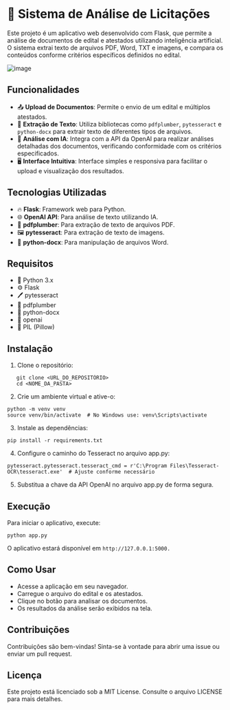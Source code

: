 # 📑 Sistema de Análise de Licitações

Este projeto é um aplicativo web desenvolvido com Flask, que permite a análise de documentos de edital e atestados utilizando inteligência artificial. O sistema extrai texto de arquivos PDF, Word, TXT e imagens, e compara os conteúdos conforme critérios específicos definidos no edital.

![image](https://github.com/user-attachments/assets/64871cc7-b6e6-4c35-8c3b-d1ea58e79b3d)

## Funcionalidades

- 📤 **Upload de Documentos**: Permite o envio de um edital e múltiplos atestados.
- 📝 **Extração de Texto**: Utiliza bibliotecas como `pdfplumber`, `pytesseract` e `python-docx` para extrair texto de diferentes tipos de arquivos.
- 🤖 **Análise com IA**: Integra com a API da OpenAI para realizar análises detalhadas dos documentos, verificando conformidade com os critérios especificados.
- 🖥️ **Interface Intuitiva**: Interface simples e responsiva para facilitar o upload e visualização dos resultados.

## Tecnologias Utilizadas

- 🔥 **Flask**: Framework web para Python.
- 🌐 **OpenAI API**: Para análise de texto utilizando IA.
- 📄 **pdfplumber**: Para extração de texto de arquivos PDF.
- 🖼️ **pytesseract**: Para extração de texto de imagens.
- 📑 **python-docx**: Para manipulação de arquivos Word.

## Requisitos

- 🐍 Python 3.x
- ⚙️ Flask
- 🖊️ pytesseract
- 📖 pdfplumber
- 📃 python-docx
- 🔑 openai
- 📸 PIL (Pillow)

## Instalação

1. Clone o repositório:
```
   git clone <URL_DO_REPOSITÓRIO>
   cd <NOME_DA_PASTA>
 ```

2. Crie um ambiente virtual e ative-o:
```
python -m venv venv
source venv/bin/activate  # No Windows use: venv\Scripts\activate
 ```
3. Instale as dependências:
```
pip install -r requirements.txt
 ```
4. Configure o caminho do Tesseract no arquivo app.py:
```
pytesseract.pytesseract.tesseract_cmd = r'C:\Program Files\Tesseract-OCR\tesseract.exe'  # Ajuste conforme necessário
```
5. Substitua a chave da API OpenAI no arquivo app.py de forma segura.

## Execução
Para iniciar o aplicativo, execute:
```
python app.py
```

O aplicativo estará disponível em ```http://127.0.0.1:5000.```

## Como Usar
- Acesse a aplicação em seu navegador.
- Carregue o arquivo do edital e os atestados.
- Clique no botão para analisar os documentos.
- Os resultados da análise serão exibidos na tela.

## Contribuições
Contribuições são bem-vindas! Sinta-se à vontade para abrir uma issue ou enviar um pull request.

## Licença
Este projeto está licenciado sob a MIT License. Consulte o arquivo LICENSE para mais detalhes.
